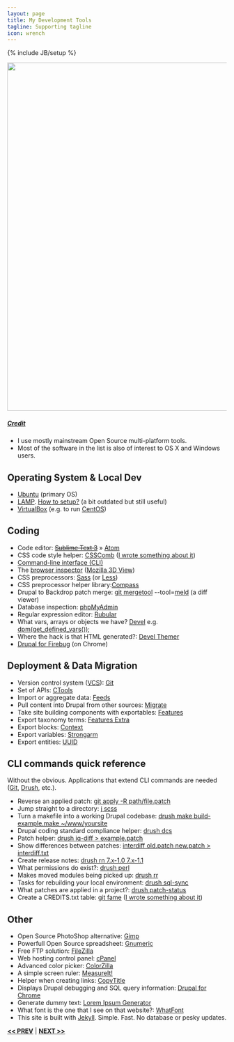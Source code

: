 ```yaml
---
layout: page
title: My Development Tools
tagline: Supporting tagline
icon: wrench
---
```

{% include JB/setup %}

<a href="https://www.flickr.com/photos/bull3t/3272158919" title="View photo on Flickr" target="_blank"><img src="https://farm4.static.flickr.com/3439/3272158919_0a26996ca2.jpg" style="width: 800px;"></a><br />
<h5><a href="https://www.flickr.com/people/bull3t/" title="View user on Flickr" target="_blank">Credit</a></h5>

- I use mostly mainstream Open Source multi-platform tools.
- Most of the software in the list is also of interest to OS X and Windows users.

## Operating System & Local Dev

- [Ubuntu](http://www.ubuntu.com/desktop/features) (primary OS)
- [LAMP](https://en.wikipedia.org/wiki/LAMP_(software_bundle)). [How to setup?](http://rjtownsend.com/blog/how-setup-local-development-environment-drupal-7-ubuntu-1204-apache-mysql-php-svn-git-eclipse) (a bit outdated but still useful)
- [VirtualBox](https://www.virtualbox.org/) (e.g. to run [CentOS](https://www.centos.org/))


## Coding

- Code editor: [<del>Sublime Text 3</del>](http://www.sublimetext.com/) » [Atom](http://atom.io/)
- CSS code style helper: [CSSComb](https://github.com/csscomb/csscomb.js) ([I wrote something about it](https://www.drupal.org/node/2399303))
- [Command-line interface (CLI)](https://en.wikipedia.org/wiki/Command-line_interface)
- The [browser inspector](https://thewc.co/articles/view/web-inspector-tutorial) ([Mozilla 3D View](https://developer.mozilla.org/en-US/docs/Tools/3D_View))
- CSS preprocessors: [Sass](http://sass-lang.com/) (or [Less](http://lesscss.org/))
- CSS preprocessor helper library:[Compass](http://compass-style.org/)
- Drupal to Backdrop patch merge: [git mergetool](http://git-scm.com/docs/git-mergetool) --tool=[meld](http://meldmerge.org/) (a diff viewer)
- Database inspection: [phpMyAdmin](http://www.phpmyadmin.net/home_page/index.php)
- Regular expression editor: [Rubular](http://rubular.com/)
- What vars, arrays or objects we have? [Devel](https://www.drupal.org/project/devel) e.g. [dpm(get_defined_vars());](http://blog.anselmbradford.com/2009/03/14/2-invaluable-drupal-development-tips-list-all-available-variables-and-backtrace-a-page/)
- Where the hack is that HTML generated?: [Devel Themer](https://www.drupal.org/project/devel_themer)
- [Drupal for Firebug]() (on Chrome)


## Deployment & Data Migration

- Version control system ([VCS](https://en.wikipedia.org/wiki/Revision_control)): [Git](https://git-scm.com/)
- Set of APIs: [CTools](https://www.drupal.org/project/ctools)
- Import or aggregate data: [Feeds](https://www.drupal.org/project/feeds)
- Pull content into Drupal from other sources: [Migrate](https://www.drupal.org/project/migrate)
- Take site building components with exportables: [Features](https://www.drupal.org/project/features)
- Export taxonomy terms: [Features Extra](https://www.drupal.org/project/features_extra)
- Export blocks: [Context](https://www.drupal.org/project/context)
- Export variables: [Strongarm](https://www.drupal.org/project/strongarm)
- Export entities: [UUID](https://www.drupal.org/project/uuid)


## CLI commands quick reference
Without the obvious. Applications that extend CLI commands are needed ([Git](https://git-scm.com/), [Drush](https://github.com/drush-ops/drush), etc.).

- Reverse an applied patch: [git apply -R path/file.patch](https://www.drupal.org/patch/reverse)
- Jump straight to a directory: [j scss](https://github.com/joelthelion/autojump)
- Turn a makefile into a working Drupal codebase: [drush make build-example.make ~/www/yoursite](http://www.drushcommands.com/drush-7x/make/make)
- Drupal coding standard compliance helper: [drush dcs](https://www.drupal.org/node/1419988)
- Patch helper: [drush iq-diff > example.patch](http://cgit.drupalcode.org/drush_iq/plain/README.txt?id=refs/heads/7.x-1.x)
- Show differences between patches: [interdiff old.patch new.patch > interdiff.txt](https://www.drupal.org/documentation/git/interdiff)
- Create release notes: [drush rn 7.x-1.0 7.x-1.1](https://www.drupal.org/project/grn)
- What permissions do exist?: [drush perl](https://www.drupal.org/project/drush_permissions)
- Makes moved modules being picked up: [drush rr](https://www.drupal.org/project/registry_rebuild)
- Tasks for rebuilding your local environment: [drush sql-sync](https://www.drupal.org/project/rebuild)
- What patches are applied in a project?: [drush patch-status](https://bitbucket.org/davereid/drush-patchfile)
- Create a CREDITS.txt table: [git fame](https://github.com/oleander/git-fame-rb) ([I wrote something about it](https://www.drupal.org/documentation/git/blame#fame))


## Other

- Open Source PhotoShop alternative: [Gimp](http://www.gimp.org/)
- Powerfull Open Source spreadsheet: [Gnumeric](http://www.gnumeric.org/)
- Free FTP solution: [FileZilla](https://filezilla-project.org/)
- Web hosting control panel: [cPanel](http://cpanel.com/)
- Advanced color picker: [ColorZilla](http://www.colorzilla.com/)
- A simple screen ruler: [MeasureIt!](https://chrome.google.com/webstore/detail/measureit/aonjhmdcgbgikgjapjckfkefpphjpgma)
- Helper when creating links: [CopyTitle](https://chrome.google.com/webstore/detail/copy-title/apjhabidapioenkgnkgblpdbmnbapjpj)
- Displays Drupal debugging and SQL query information: [Drupal for Chrome](https://chrome.google.com/webstore/detail/drupal-for-chrome/imlijcpfmhmifofiihbofoamohkdbblc)
- Generate dummy text: [Lorem Ipsum Generator](https://chrome.google.com/webstore/detail/lorem-ipsum-generator/dmpfoncmmihgkooacnplecaopcefceam)
- What font is the one that I see on that website?:  [WhatFont](https://chrome.google.com/webstore/detail/whatfont/jabopobgcpjmedljpbcaablpmlmfcogm)
- This site is built with [Jekyll](http://jekyllrb.com/). Simple. Fast. No database or pesky updates.

<a href="/work.html#top" title="Work"><b><< PREV</b></a> &#124; <a href="/edu.html#top" title="Education"><b>NEXT >></b></a>
